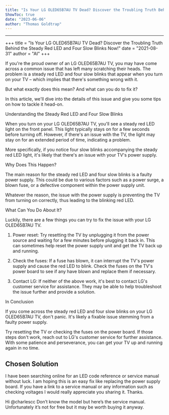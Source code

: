 ```yaml
---
title: "Is Your LG OLED65B7AU TV Dead? Discover the Troubling Truth Behind the Steady Red LED and Four Slow Blinks Now!"
ShowToc: true 
date: "2023-06-06"
author: "Thomas Goldtrap"
---
```

*****
+++ 
title = "Is Your LG OLED65B7AU TV Dead? Discover the Troubling Truth Behind the Steady Red LED and Four Slow Blinks Now!"
date = "2021-08-31"
author = "AI"
+++ 

If you're the proud owner of an LG OLED65B7AU TV, you may have come across a common issue that has left many scratching their heads. The problem is a steady red LED and four slow blinks that appear when you turn on your TV – which implies that there's something wrong with it.

But what exactly does this mean? And what can you do to fix it?

In this article, we'll dive into the details of this issue and give you some tips on how to tackle it head-on.

Understanding the Steady Red LED and Four Slow Blinks

When you turn on your LG OLED65B7AU TV, you'll see a steady red LED light on the front panel. This light typically stays on for a few seconds before turning off. However, if there's an issue with the TV, the light may stay on for an extended period of time, indicating a problem.

More specifically, if you notice four slow blinks accompanying the steady red LED light, it's likely that there's an issue with your TV's power supply.

Why Does This Happen?

The main reason for the steady red LED and four slow blinks is a faulty power supply. This could be due to various factors such as a power surge, a blown fuse, or a defective component within the power supply unit.

Whatever the reason, the issue with the power supply is preventing the TV from turning on correctly, thus leading to the blinking red LED.

What Can You Do About It?

Luckily, there are a few things you can try to fix the issue with your LG OLED65B7AU TV.

1. Power reset: Try resetting the TV by unplugging it from the power source and waiting for a few minutes before plugging it back in. This can sometimes help reset the power supply unit and get the TV back up and running.

2. Check the fuses: If a fuse has blown, it can interrupt the TV's power supply and cause the red LED to blink. Check the fuses on the TV's power board to see if any have blown and replace them if necessary.

3. Contact LG: If neither of the above work, it's best to contact LG's customer service for assistance. They may be able to help troubleshoot the issue further and provide a solution.

In Conclusion

If you come across the steady red LED and four slow blinks on your LG OLED65B7AU TV, don't panic. It's likely a fixable issue stemming from a faulty power supply.

Try resetting the TV or checking the fuses on the power board. If those steps don't work, reach out to LG's customer service for further assistance. With some patience and perseverance, you can get your TV up and running again in no time.


## Chosen Solution
 I have been searching online for an LED code reference or service manual without luck. I am hoping this is an easy fix like replacing the power supply board. If you have a link to a service manual or any information such as checking voltages I would really appreciate you sharing it. Thanks.

 Hi @charlescc
Don’t know the model but here’s the service manual.
Unfortunately it’s not for free but it may be worth buying it anyway.




